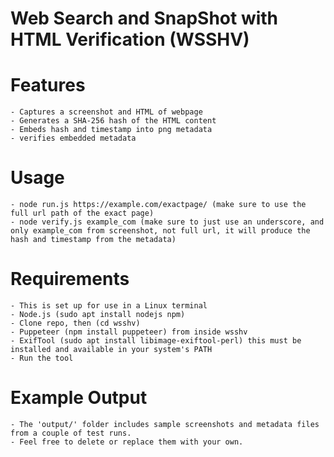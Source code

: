 # Web Search and SnapShot with HTML Verification (WSSHV)

# Features
    - Captures a screenshot and HTML of webpage
    - Generates a SHA-256 hash of the HTML content
    - Embeds hash and timestamp into png metadata
    - verifies embedded metadata

# Usage
    - node run.js https://example.com/exactpage/ (make sure to use the full url path of the exact page)
    - node verify.js example_com (make sure to just use an underscore, and only example_com from screenshot, not full url, it will produce the hash and timestamp from the metadata)

# Requirements
    - This is set up for use in a Linux terminal
    - Node.js (sudo apt install nodejs npm)
    - Clone repo, then (cd wsshv)
    - Puppeteer (npm install puppeteer) from inside wsshv
    - ExifTool (sudo apt install libimage-exiftool-perl) this must be installed and available in your system's PATH
    - Run the tool

# Example Output
    - The 'output/' folder includes sample screenshots and metadata files from a couple of test runs.
    - Feel free to delete or replace them with your own.
